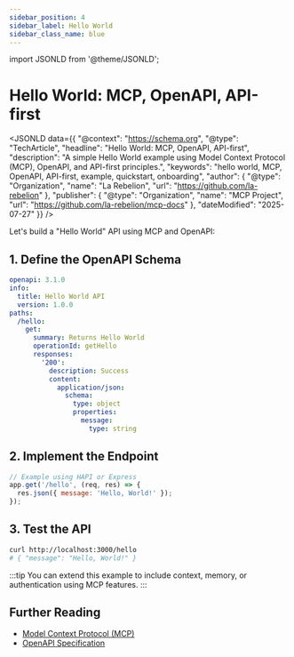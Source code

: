 ```yaml
---
sidebar_position: 4
sidebar_label: Hello World
sidebar_class_name: blue
---
```

import JSONLD from '@theme/JSONLD';

# Hello World: MCP, OpenAPI, API-first

<JSONLD data={{
  "@context": "https://schema.org",
  "@type": "TechArticle",
  "headline": "Hello World: MCP, OpenAPI, API-first",
  "description": "A simple Hello World example using Model Context Protocol (MCP), OpenAPI, and API-first principles.",
  "keywords": "hello world, MCP, OpenAPI, API-first, example, quickstart, onboarding",
  "author": {
    "@type": "Organization",
    "name": "La Rebelion",
    "url": "https://github.com/la-rebelion"
  },
  "publisher": {
    "@type": "Organization",
    "name": "MCP Project",
    "url": "https://github.com/la-rebelion/mcp-docs"
  },
  "dateModified": "2025-07-27"
}} />

Let's build a "Hello World" API using MCP and OpenAPI:

## 1. Define the OpenAPI Schema
```yaml
openapi: 3.1.0
info:
  title: Hello World API
  version: 1.0.0
paths:
  /hello:
    get:
      summary: Returns Hello World
      operationId: getHello
      responses:
        '200':
          description: Success
          content:
            application/json:
              schema:
                type: object
                properties:
                  message:
                    type: string
```

## 2. Implement the Endpoint
```js
// Example using HAPI or Express
app.get('/hello', (req, res) => {
  res.json({ message: 'Hello, World!' });
});
```

## 3. Test the API
```sh
curl http://localhost:3000/hello
# { "message": "Hello, World!" }
```

:::tip
You can extend this example to include context, memory, or authentication using MCP features.
:::

## Further Reading
- [Model Context Protocol (MCP)](https://github.com/la-rebelion)
- [OpenAPI Specification](https://swagger.io/specification/)
